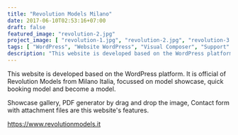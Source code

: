 ```yaml
---
title: "Revolution Models Milano"
date: 2017-06-10T02:53:16+07:00
draft: false
featured_image: "revolution-2.jpg"
project_image: [ "revolution-1.jpg", "revolution-2.jpg", "revolution-3.jpg", "revolution-4.png" ]
tags: [ "WordPress", "Website WordPress", "Visual Composer", "Support" ]
description: "This website is developed based on the WordPress platform. It is official of Revolution Models from Milano Italia, focussed on model showcase, quick booking model and become a model."
---
```


This website is developed based on the WordPress platform. It is official of Revolution Models from Milano Italia, focussed on model showcase, quick booking model and become a model.

Showcase gallery, PDF generator by drag and drop the image, Contact form with attachment files are this website's features.

https://www.revolutionmodels.it